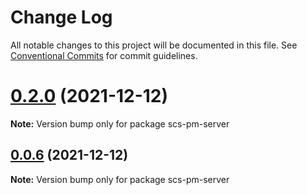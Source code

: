 # Change Log

All notable changes to this project will be documented in this file.
See [Conventional Commits](https://conventionalcommits.org) for commit guidelines.

# [0.2.0](https://github.com/amittkSharma/scs_predictive_maintenance/compare/v0.0.7...v0.2.0) (2021-12-12)

**Note:** Version bump only for package scs-pm-server





## [0.0.6](https://github.com/amittkSharma/scs_predictive_maintenance/compare/v0.0.5...v0.0.6) (2021-12-12)

**Note:** Version bump only for package scs-pm-server
